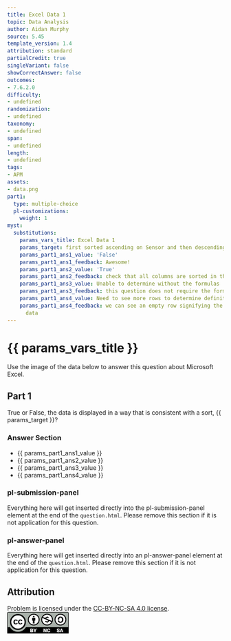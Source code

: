```yaml
---
title: Excel Data 1
topic: Data Analysis
author: Aidan Murphy
source: 5.45
template_version: 1.4
attribution: standard
partialCredit: true
singleVariant: false
showCorrectAnswer: false
outcomes:
- 7.6.2.0
difficulty:
- undefined
randomization:
- undefined
taxonomy:
- undefined
span:
- undefined
length:
- undefined
tags:
- APM
assets:
- data.png
part1:
  type: multiple-choice
  pl-customizations:
    weight: 1
myst:
  substitutions:
    params_vars_title: Excel Data 1
    params_target: first sorted ascending on Sensor and then descending on Maxval
    params_part1_ans1_value: 'False'
    params_part1_ans1_feedback: Awesome!
    params_part1_ans2_value: 'True'
    params_part1_ans2_feedback: check that all columns are sorted in that way
    params_part1_ans3_value: Unable to determine without the formulas
    params_part1_ans3_feedback: this question does not require the formulas
    params_part1_ans4_value: Need to see more rows to determine definitively
    params_part1_ans4_feedback: we can see an empty row signifying the end of the
      data
---
```

# {{ params_vars_title }}
Use the image of the data below to answer this question about Microsoft Excel.

## Part 1

True or False, the data is displayed in a way that is consistent with a sort, {{ params_target }}?

<pl-figure file-name="data.png" directory="clientFilesQuestion" width="300"></pl-figure>

### Answer Section

- {{ params_part1_ans1_value }}
- {{ params_part1_ans2_value }}
- {{ params_part1_ans3_value }}
- {{ params_part1_ans4_value }}

### pl-submission-panel

Everything here will get inserted directly into the pl-submission-panel element at the end of the `question.html`.
Please remove this section if it is not application for this question.

### pl-answer-panel

Everything here will get inserted directly into an pl-answer-panel element at the end of the `question.html`.
Please remove this section if it is not application for this question.

## Attribution

Problem is licensed under the [CC-BY-NC-SA 4.0 license](https://creativecommons.org/licenses/by-nc-sa/4.0/).<br> ![The Creative Commons 4.0 license requiring attribution-BY, non-commercial-NC, and share-alike-SA license.](https://raw.githubusercontent.com/firasm/bits/master/by-nc-sa.png)